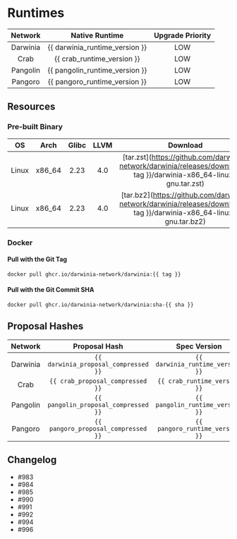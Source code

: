 Runtimes
===

| Network  |         Native Runtime         | Upgrade Priority |
| :------: | :----------------------------: | :--------------: |
| Darwinia | {{ darwinia_runtime_version }} |       LOW        |
|   Crab   |   {{ crab_runtime_version }}   |       LOW        |
| Pangolin | {{ pangolin_runtime_version }} |       LOW        |
| Pangoro  | {{ pangoro_runtime_version }}  |       LOW        |

## Resources

### Pre-built Binary
|  OS   |  Arch  | Glibc | LLVM  |                                                       Download                                                        |
| :---: | :----: | :---: | :---: | :-------------------------------------------------------------------------------------------------------------------: |
| Linux | x86_64 | 2.23  |  4.0  | [tar.zst](https://github.com/darwinia-network/darwinia/releases/download/{{ tag }}/darwinia-x86_64-linux-gnu.tar.zst) |
| Linux | x86_64 | 2.23  |  4.0  | [tar.bz2](https://github.com/darwinia-network/darwinia/releases/download/{{ tag }}/darwinia-x86_64-linux-gnu.tar.bz2) |

### Docker

#### Pull with the Git Tag
```docker
docker pull ghcr.io/darwinia-network/darwinia:{{ tag }}
```

#### Pull with the Git Commit SHA
```docker
docker pull ghcr.io/darwinia-network/darwinia:sha-{{ sha }}
```

## Proposal Hashes

| Network  |            Proposal Hash             |           Spec Version           |
| :------: | :----------------------------------: | :------------------------------: |
| Darwinia | `{{ darwinia_proposal_compressed }}` | `{{ darwinia_runtime_version }}` |
|   Crab   |   `{{ crab_proposal_compressed }}`   |   `{{ crab_runtime_version }}`   |
| Pangolin | `{{ pangolin_proposal_compressed }}` | `{{ pangolin_runtime_version }}` |
| Pangoro  | `{{ pangoro_proposal_compressed }}`  | `{{ pangoro_runtime_version }}`  |

## Changelog
- #983
- #984
- #985
- #990
- #991
- #992
- #994
- #996
